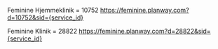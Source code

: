 

Feminine Hjemmeklinik = 10752
https://feminine.planway.com?d=10752&sid={service_id}

Feminine Klinik = 28822
https://feminine.planway.com?d=28822&sid={service_id}
